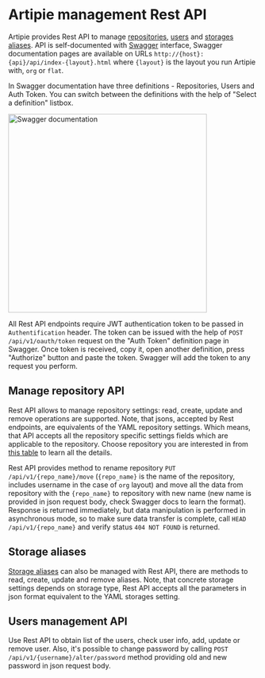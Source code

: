 # Artipie management Rest API

Artipie provides Rest API to manage [repositories](./Configuration-Repository), [users](./Configuration-Credentials) 
and [storages aliases](./Configuration-Storage#Storage-Aliases). API is self-documented with [Swagger](https://swagger.io/)
interface, Swagger documentation pages are available on URLs `http://{host}:{api}/api/index-{layout}.html` where
`{layout}` is the layout you run Artipie with, `org` or `flat`.

In Swagger documentation have three definitions - Repositories, Users and Auth Token. You can switch
between the definitions with the help of "Select a definition" listbox.

<img src="https://user-images.githubusercontent.com/14931449/193015387-3e25f937-7f23-4b27-884c-f183ca9dc8a0.png" alt="Swagger documentation" width="400"/>

All Rest API endpoints require JWT authentication token to be passed in `Authentification` header. 
The token can be issued with the help of `POST /api/v1/oauth/token` request on the "Auth Token" 
definition page in Swagger. Once token is received, copy it, open another definition, press 
"Authorize" button and paste the token. Swagger will add the token to any request you perform.

## Manage repository API

Rest API allows to manage repository settings: read, create, update and remove operations are supported. 
Note, that jsons, accepted by Rest endpoints, are equivalents of the YAML repository settings. Which means, 
that API accepts all the repository specific settings fields which are applicable to the repository. 
Choose repository you are interested in from [this table](./Configuration-Repository#Supported-repository-types) 
to learn all the details. 

Rest API provides method to rename repository `PUT /api/v1/{repo_name}/move` (`{repo_name}` is the 
name of the repository, includes username in the case of `org` layout) and move all the data
from repository with the `{repo_name}` to repository with new name (new name is provided in json 
request body, check Swagger docs to learn the format). Response is returned immediately, but data 
manipulation is performed in asynchronous mode, so to make sure data transfer is complete, 
call `HEAD /api/v1/{repo_name}` and verify status `404 NOT FOUND` is returned.

## Storage aliases
[Storage aliases](./Configuration-Storage#Storage-Aliases) can also be managed with Rest API, 
there are methods to read, create, update and remove aliases. Note, that concrete storage settings 
depends on storage type, Rest API accepts all the parameters in json format equivalent to the 
YAML storages setting. 

## Users management API

Use Rest API to obtain list of the users, check user info, add, update or remove user. Also, it's
possible to change password by calling `POST /api/v1/{username}/alter/password` method providing
old and new password in json request body.